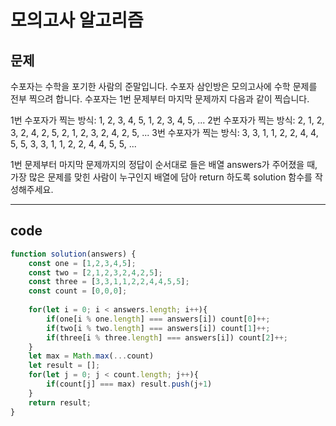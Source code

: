 # 모의고사 알고리즘

## 문제

수포자는 수학을 포기한 사람의 준말입니다. 수포자 삼인방은 모의고사에 수학 문제를 전부 찍으려 합니다. 수포자는 1번 문제부터 마지막 문제까지 다음과 같이 찍습니다.

1번 수포자가 찍는 방식: 1, 2, 3, 4, 5, 1, 2, 3, 4, 5, ...
2번 수포자가 찍는 방식: 2, 1, 2, 3, 2, 4, 2, 5, 2, 1, 2, 3, 2, 4, 2, 5, ...
3번 수포자가 찍는 방식: 3, 3, 1, 1, 2, 2, 4, 4, 5, 5, 3, 3, 1, 1, 2, 2, 4, 4, 5, 5, ...

1번 문제부터 마지막 문제까지의 정답이 순서대로 들은 배열 answers가 주어졌을 때, 가장 많은 문제를 맞힌 사람이 누구인지 배열에 담아 return 하도록 solution 함수를 작성해주세요.

---

## code

```javascript
function solution(answers) {
    const one = [1,2,3,4,5];
    const two = [2,1,2,3,2,4,2,5];
    const three = [3,3,1,1,2,2,4,4,5,5];
    const count = [0,0,0];
    
    for(let i = 0; i < answers.length; i++){
        if(one[i % one.length] === answers[i]) count[0]++;
        if(two[i % two.length] === answers[i]) count[1]++;
        if(three[i % three.length] === answers[i]) count[2]++;
    }
    let max = Math.max(...count)
    let result = [];
    for(let j = 0; j < count.length; j++){
        if(count[j] === max) result.push(j+1)
    }
    return result;
}
```

